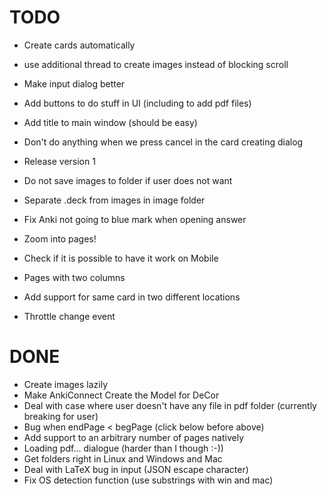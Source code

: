 # TODO
* Create cards automatically
* use additional thread to create images instead of blocking scroll
* Make input dialog better
* Add buttons to do stuff in UI (including to add pdf files)
* Add title to main window (should be easy)
* Don't do anything when we press cancel in the card creating dialog
* Release version 1

* Do not save images to folder if user does not want
* Separate .deck from images in image folder
* Fix Anki not going to blue mark when opening answer
* Zoom into pages!
* Check if it is possible to have it work on Mobile
* Pages with two columns
* Add support for same card in two different locations
* Throttle change event

# DONE
* Create images lazily 
* Make AnkiConnect Create the Model for DeCor
* Deal with case where user doesn't have any file in pdf folder (currently breaking for user)
* Bug when endPage < begPage (click below before above)
* Add support to an arbitrary number of pages natively
* Loading pdf... dialogue (harder than I though :-))
* Get folders right in Linux and Windows and Mac
* Deal with LaTeX bug in input (JSON escape character)
* Fix OS detection function (use substrings with win and mac)

